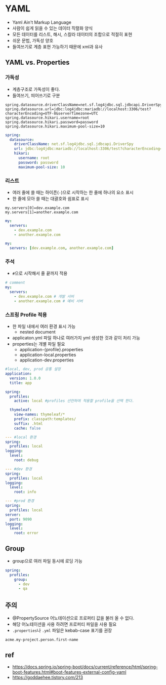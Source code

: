 # YAML
- Yaml Ain't Markup Language
- 사람이 쉽게 읽을 수 있는 데이터 직렬화 양식
- 모든 데이터를 리스트, 해시, 스칼라 데이터의 조합으로 적절히 표현
- 쉬운 문법, 가독성 양호
- 들여쓰기로 계층 표현 가능하기 때문에 xml과 유사

## YAML vs. Properties
### 가독성
- 계층구조로 가독성이 좋다.
- 들여쓰기, 띄어쓰기로 구분

```
spring.datasource.driverClassName=net.sf.log4jdbc.sql.jdbcapi.DriverSpy
spring.datasource.url=jdbc:log4jdbc:mariadb://localhost:3306/test?characterEncoding=UTF-8&serverTimezone=UTC
spring.datasource.hikari.username=root
spring.datasource.hikari.password=password
spring.datasource.hikari.maximum-pool-size=10
```

```yaml
spring:
  datasource:
    driverClassName: net.sf.log4jdbc.sql.jdbcapi.DriverSpy
    url: jdbc:log4jdbc:mariadb://localhost:3306/test?characterEncoding=UTF-8&serverTimezone=UTC
    hikari:
      username: root
      password: password
      maximum-pool-size: 10
```

### 리스트
- 여러 줄에 쓸 때는 하이픈(`-`)으로 시작하는 한 줄에 하나의 요소 표시
- 한 줄에 모아 쓸 때는 대괄호와 쉼표로 표시

```
my.servers[0]=dev.example.com
my.servers[1]=another.example.com
```

```yaml
my:
  servers:
    - dev.example.com
    - another.example.com
```

```yaml
my:
  servers: [dev.example.com, another.example.com]
```

### 주석
- `#`으로 시작해서 줄 끝까지 적용

```yaml
# comment
my:
  servers:
    - dev.example.com # 개발 서버
    - another.example.com # 예비 서버
```

### 스프링 Profile 적용
- 한 파일 내에서 여러 환경 표시 가능
  * nested document
- applicaton.yml 파일 하나로 여러가지 yml 생성한 것과 같이 처리 가능
- properties는 개별 파일 필요
  * application-{profile}.properties
  * application-local.properties
  * application-dev.properties

```yaml
#local, dev, prod 공통 설정
application:
  version: 1.0.0
  title: app

spring:
  profiles:
    active: local #profiles 선언하여 적용할 profile을 선택 한다.

  thymeleaf:
    view-names: thymeleaf/*
    prefix: classpath:templates/
    suffix: .html
    cache: false

--- #local 환경
spring:
  profiles: local
logging:
  level:
    root: debug

--- #dev 환경
spring:
  profiles: local
logging:
  level:
    root: info

--- #prod 환경
spring:
  profiles: local
server:
  port: 9090
logging:
  level:
    root: error
```

## Group
- group으로 여러 파일 동시에 로딩 가능

```yaml
spring:
  profiles:
    group:
      - dev
      - qa
```

## 주의
- @PropertySource 어노테이션으로 프로퍼티 값을 불러 올 수 없다.
- 해당 어노테이션을 사용 하려면 프로퍼티 파일을 사용 필요
- `.properties`나 `.yml` 파일은 kebab-case 표기를 권장

```
acme.my-project.person.first-name
```

## ref
- https://docs.spring.io/spring-boot/docs/current/reference/html/spring-boot-features.html#boot-features-external-config-yaml
- https://goddaehee.tistory.com/213
